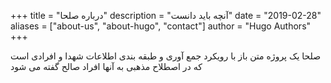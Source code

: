 +++
title = "درباره صلحا"
description = "آنچه باید دانست"
date = "2019-02-28"
aliases = ["about-us", "about-hugo", "contact"]
author = "Hugo Authors"
+++

صلحا یک پروژه متن باز با رویکرد جمع آوری و طبقه بندی اطلاعات شهدا و افرادی است که در اصطلاح مذهبی به آنها افراد صالح گفته می شود
